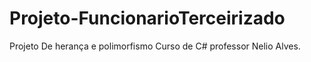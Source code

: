 # Projeto-FuncionarioTerceirizado
Projeto De herança e polimorfismo Curso de C# professor Nelio Alves.
